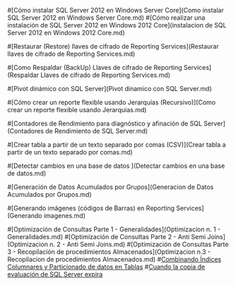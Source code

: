 ﻿
#[Cómo instalar SQL Server 2012 en Windows Server Core](Como instalar SQL Server 2012 en Windows Server Core.md)
#[Cómo realizar una instalación de SQL Server 2012 en Windows 2012 Core](instalacion de SQL Server 2012 en Windows 2012 Core.md)

#[Restaurar (Restore) llaves de cifrado de Reporting Services](Restaurar llaves de cifrado de Reporting Services.md)

#[Como Respaldar (BackUp) Llaves de cifrado de Reporting Services](Respaldar Llaves de cifrado de Reporting Services.md)

#[Pivot dinámico con SQL Server](Pivot dinamico con SQL Server.md)

#[Cómo crear un reporte flexible usando Jerarquías (Recursivo)](Como crear un reporte flexible usando Jerarquias.md)

#[Contadores de Rendimiento para diagnóstico y afinación de SQL Server](Contadores de Rendimiento de SQL Server.md)

#[Crear tabla a partir de un texto separado por comas (CSV)](Crear tabla a partir de un texto separado por comas.md)

#[Detectar cambios en una base de datos ](Detectar cambios en una base de datos.md)

#[Generación de Datos Acumulados por Grupos](Generacion de Datos Acumulados por Grupos.md)

#[Generando imágenes (códigos de Barras) en Reporting Services](Generando imagenes.md)

#[Optimización de Consultas Parte 1 - Generalidades](Optimizacion n. 1 - Generalidades.md)
#[Optimización de Consultas Parte 2 - Anti Semi Joins](Optimizacion n. 2 - Anti Semi Joins.md)
#[Optimización de Consultas Parte 3 - Recopilación de procedimientos Almacenados](Optimizacion n.3 - Recopilacion de procedimientos Almacenados.md)
#[Combinando Índices Columnares y Particionado de datos en Tablas](Combinando-Indices-Columnares.md)
#[Cuando la copia de evaluación de SQL Server expira](expired-edition.md)
